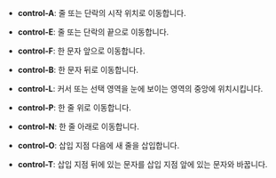 - **control-A**: 줄 또는 단락의 시작 위치로 이동합니다.
    
- **control-E**: 줄 또는 단락의 끝으로 이동합니다.
    
- **control-F**: 한 문자 앞으로 이동합니다.
    
- **control-B**: 한 문자 뒤로 이동합니다.
    
- **control-L**: 커서 또는 선택 영역을 눈에 보이는 영역의 중앙에 위치시킵니다.
    
- **control-P**: 한 줄 위로 이동합니다.
    
- **control-N**: 한 줄 아래로 이동합니다.
    
- **control-O**: 삽입 지점 다음에 새 줄을 삽입합니다.
    
- **control-T**: 삽입 지점 뒤에 있는 문자를 삽입 지점 앞에 있는 문자와 바꿉니다.